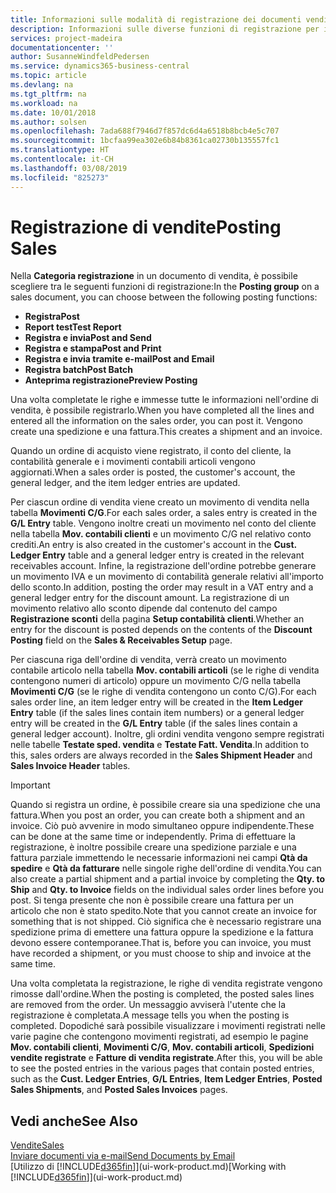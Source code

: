 ```yaml
---
title: Informazioni sulle modalità di registrazione dei documenti vendita | Documenti Microsoft
description: Informazioni sulle diverse funzioni di registrazione per i documenti di vendita.
services: project-madeira
documentationcenter: ''
author: SusanneWindfeldPedersen
ms.service: dynamics365-business-central
ms.topic: article
ms.devlang: na
ms.tgt_pltfrm: na
ms.workload: na
ms.date: 10/01/2018
ms.author: solsen
ms.openlocfilehash: 7ada688f7946d7f857dc6d4a6518b8bcb4e5c707
ms.sourcegitcommit: 1bcfaa99ea302e6b84b8361ca02730b135557fc1
ms.translationtype: HT
ms.contentlocale: it-CH
ms.lasthandoff: 03/08/2019
ms.locfileid: "825273"
---
```

# <a name="posting-sales"></a><span data-ttu-id="47a78-103">Registrazione di vendite</span><span class="sxs-lookup"><span data-stu-id="47a78-103">Posting Sales</span></span>
<span data-ttu-id="47a78-104">Nella **Categoria registrazione** in un documento di vendita, è possibile scegliere tra le seguenti funzioni di registrazione:</span><span class="sxs-lookup"><span data-stu-id="47a78-104">In the **Posting group** on a sales document, you can choose between the following posting functions:</span></span>

* <span data-ttu-id="47a78-105">**Registra**</span><span class="sxs-lookup"><span data-stu-id="47a78-105">**Post**</span></span>
* <span data-ttu-id="47a78-106">**Report test**</span><span class="sxs-lookup"><span data-stu-id="47a78-106">**Test Report**</span></span>
* <span data-ttu-id="47a78-107">**Registra e invia**</span><span class="sxs-lookup"><span data-stu-id="47a78-107">**Post and Send**</span></span>
* <span data-ttu-id="47a78-108">**Registra e stampa**</span><span class="sxs-lookup"><span data-stu-id="47a78-108">**Post and Print**</span></span>
* <span data-ttu-id="47a78-109">**Registra e invia tramite e-mail**</span><span class="sxs-lookup"><span data-stu-id="47a78-109">**Post and Email**</span></span>
* <span data-ttu-id="47a78-110">**Registra batch**</span><span class="sxs-lookup"><span data-stu-id="47a78-110">**Post Batch**</span></span>
* <span data-ttu-id="47a78-111">**Anteprima registrazione**</span><span class="sxs-lookup"><span data-stu-id="47a78-111">**Preview Posting**</span></span>

<span data-ttu-id="47a78-112">Una volta completate le righe e immesse tutte le informazioni nell'ordine di vendita, è possibile registrarlo.</span><span class="sxs-lookup"><span data-stu-id="47a78-112">When you have completed all the lines and entered all the information on the sales order, you can post it.</span></span> <span data-ttu-id="47a78-113">Vengono create una spedizione e una fattura.</span><span class="sxs-lookup"><span data-stu-id="47a78-113">This creates a shipment and an invoice.</span></span>

<span data-ttu-id="47a78-114">Quando un ordine di acquisto viene registrato, il conto del cliente, la contabilità generale e i movimenti contabili articoli vengono aggiornati.</span><span class="sxs-lookup"><span data-stu-id="47a78-114">When a sales order is posted, the customer's account, the general ledger, and the item ledger entries are updated.</span></span>

<span data-ttu-id="47a78-115">Per ciascun ordine di vendita viene creato un movimento di vendita nella tabella **Movimenti C/G**.</span><span class="sxs-lookup"><span data-stu-id="47a78-115">For each sales order, a sales entry is created in the **G/L Entry** table.</span></span> <span data-ttu-id="47a78-116">Vengono inoltre creati un movimento nel conto del cliente nella tabella **Mov. contabili clienti** e un movimento C/G nel relativo conto crediti.</span><span class="sxs-lookup"><span data-stu-id="47a78-116">An entry is also created in the customer's account in the **Cust. Ledger Entry** table and a general ledger entry is created in the relevant receivables account.</span></span> <span data-ttu-id="47a78-117">Infine, la registrazione dell'ordine potrebbe generare un movimento IVA e un movimento di contabilità generale relativi all'importo dello sconto.</span><span class="sxs-lookup"><span data-stu-id="47a78-117">In addition, posting the order may result in a VAT entry and a general ledger entry for the discount amount.</span></span> <span data-ttu-id="47a78-118">La registrazione di un movimento relativo allo sconto dipende dal contenuto del campo **Registrazione sconti** della pagina **Setup contabilità clienti**.</span><span class="sxs-lookup"><span data-stu-id="47a78-118">Whether an entry for the discount is posted depends on the contents of the **Discount Posting** field on the **Sales & Receivables Setup** page.</span></span>

<span data-ttu-id="47a78-119">Per ciascuna riga dell'ordine di vendita, verrà creato un movimento contabile articolo nella tabella **Mov. contabili articoli** (se le righe di vendita contengono numeri di articolo) oppure un movimento C/G nella tabella **Movimenti C/G** (se le righe di vendita contengono un conto C/G).</span><span class="sxs-lookup"><span data-stu-id="47a78-119">For each sales order line, an item ledger entry will be created in the **Item Ledger Entry** table (if the sales lines contain item numbers) or a general ledger entry will be created in the **G/L Entry** table (if the sales lines contain a general ledger account).</span></span> <span data-ttu-id="47a78-120">Inoltre, gli ordini vendita vengono sempre registrati nelle tabelle **Testate sped. vendita** e **Testate Fatt. Vendita**.</span><span class="sxs-lookup"><span data-stu-id="47a78-120">In addition to this, sales orders are always recorded in the **Sales Shipment Header** and **Sales Invoice Header** tables.</span></span>

> [!IMPORTANT]  
>   <span data-ttu-id="47a78-121">Quando si registra un ordine, è possibile creare sia una spedizione che una fattura.</span><span class="sxs-lookup"><span data-stu-id="47a78-121">When you post an order, you can create both a shipment and an invoice.</span></span> <span data-ttu-id="47a78-122">Ciò può avvenire in modo simultaneo oppure indipendente.</span><span class="sxs-lookup"><span data-stu-id="47a78-122">These can be done at the same time or independently.</span></span> <span data-ttu-id="47a78-123">Prima di effettuare la registrazione, è inoltre possibile creare una spedizione parziale e una fattura parziale immettendo le necessarie informazioni nei campi **Qtà da spedire** e **Qtà da fatturare** nelle singole righe dell'ordine di vendita.</span><span class="sxs-lookup"><span data-stu-id="47a78-123">You can also create a partial shipment and a partial invoice by completing the **Qty. to Ship** and **Qty. to Invoice** fields on the individual sales order lines before you post.</span></span> <span data-ttu-id="47a78-124">Si tenga presente che non è possibile creare una fattura per un articolo che non è stato spedito.</span><span class="sxs-lookup"><span data-stu-id="47a78-124">Note that you cannot create an invoice for something that is not shipped.</span></span> <span data-ttu-id="47a78-125">Ciò significa che è necessario registrare una spedizione prima di emettere una fattura oppure la spedizione e la fattura devono essere contemporanee.</span><span class="sxs-lookup"><span data-stu-id="47a78-125">That is, before you can invoice, you must have recorded a shipment, or you must choose to ship and invoice at the same time.</span></span>

<span data-ttu-id="47a78-126">Una volta completata la registrazione, le righe di vendita registrate vengono rimosse dall'ordine.</span><span class="sxs-lookup"><span data-stu-id="47a78-126">When the posting is completed, the posted sales lines are removed from the order.</span></span> <span data-ttu-id="47a78-127">Un messaggio avviserà l'utente che la registrazione è completata.</span><span class="sxs-lookup"><span data-stu-id="47a78-127">A message tells you when the posting is completed.</span></span> <span data-ttu-id="47a78-128">Dopodiché sarà possibile visualizzare i movimenti registrati nelle varie pagine che contengono movimenti registrati, ad esempio le pagine **Mov. contabili clienti**, **Movimenti C/G**, **Mov. contabili articoli**, **Spedizioni vendite registrate** e **Fatture di vendita registrate**.</span><span class="sxs-lookup"><span data-stu-id="47a78-128">After this, you will be able to see the posted entries in the various pages that contain posted entries, such as the **Cust. Ledger Entries**, **G/L Entries**, **Item Ledger Entries**, **Posted Sales Shipments**, and **Posted Sales Invoices** pages.</span></span>

## <a name="see-also"></a><span data-ttu-id="47a78-129">Vedi anche</span><span class="sxs-lookup"><span data-stu-id="47a78-129">See Also</span></span>
[<span data-ttu-id="47a78-130">Vendite</span><span class="sxs-lookup"><span data-stu-id="47a78-130">Sales</span></span>](sales-manage-sales.md)  
[<span data-ttu-id="47a78-131">Inviare documenti via e-mail</span><span class="sxs-lookup"><span data-stu-id="47a78-131">Send Documents by Email</span></span>](ui-how-send-documents-email.md)  
<span data-ttu-id="47a78-132">[Utilizzo di [!INCLUDE[d365fin](includes/d365fin_md.md)]](ui-work-product.md)</span><span class="sxs-lookup"><span data-stu-id="47a78-132">[Working with [!INCLUDE[d365fin](includes/d365fin_md.md)]](ui-work-product.md)</span></span>

